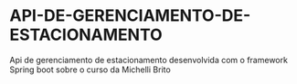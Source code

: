 # API-DE-GERENCIAMENTO-DE-ESTACIONAMENTO
Api de gerenciamento de estacionamento desenvolvida com o framework Spring boot sobre o curso da Michelli Brito
